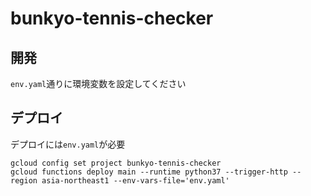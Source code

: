 # bunkyo-tennis-checker

## 開発
`env.yaml`通りに環境変数を設定してください

## デプロイ

デプロイには`env.yaml`が必要
```
gcloud config set project bunkyo-tennis-checker
gcloud functions deploy main --runtime python37 --trigger-http --region asia-northeast1 --env-vars-file='env.yaml'
```
